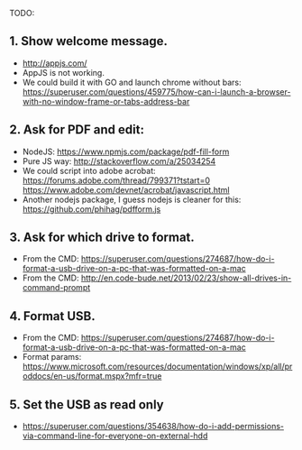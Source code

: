 ﻿TODO:

## 1. Show welcome message.

- <http://appjs.com/>
- AppJS is not working.
- We could build it with GO and launch chrome without bars:
  <https://superuser.com/questions/459775/how-can-i-launch-a-browser-with-no-window-frame-or-tabs-address-bar>

## 2. Ask for PDF and edit:

- NodeJS: <https://www.npmjs.com/package/pdf-fill-form>
- Pure JS way: <http://stackoverflow.com/a/25034254>
- We could script into adobe acrobat: https://forums.adobe.com/thread/799371?tstart=0
  https://www.adobe.com/devnet/acrobat/javascript.html
- Another nodejs package, I guess nodejs is cleaner for this: <https://github.com/phihag/pdfform.js>

## 3. Ask for which drive to format.

- From the CMD: <https://superuser.com/questions/274687/how-do-i-format-a-usb-drive-on-a-pc-that-was-formatted-on-a-mac>
- From the CMD: <http://en.code-bude.net/2013/02/23/show-all-drives-in-command-prompt>

## 4. Format USB.

- From the CMD: <https://superuser.com/questions/274687/how-do-i-format-a-usb-drive-on-a-pc-that-was-formatted-on-a-mac>
- Format params: <https://www.microsoft.com/resources/documentation/windows/xp/all/proddocs/en-us/format.mspx?mfr=true>

## 5. Set the USB as read only

- <https://superuser.com/questions/354638/how-do-i-add-permissions-via-command-line-for-everyone-on-external-hdd>

